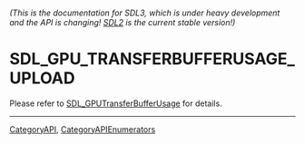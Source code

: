 ###### (This is the documentation for SDL3, which is under heavy development and the API is changing! [SDL2](https://wiki.libsdl.org/SDL2/) is the current stable version!)
# SDL_GPU_TRANSFERBUFFERUSAGE_UPLOAD

Please refer to [SDL_GPUTransferBufferUsage](SDL_GPUTransferBufferUsage) for details.

----
[CategoryAPI](CategoryAPI), [CategoryAPIEnumerators](CategoryAPIEnumerators)

